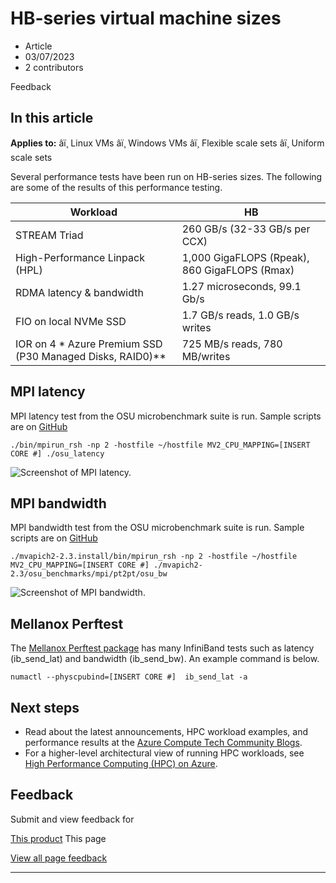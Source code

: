 # HB-series virtual machine sizes

* Article
* 03/07/2023
* 2 contributors

Feedback

## In this article

**Applies to:** âï¸ Linux VMs âï¸ Windows VMs âï¸ Flexible scale sets âï¸ Uniform scale sets

Several performance tests have been run on HB-series sizes. The following are some of the results of this performance testing.

| Workload | HB |
| --- | --- |
| STREAM Triad | 260 GB/s (32-33 GB/s per CCX) |
| High-Performance Linpack (HPL) | 1,000 GigaFLOPS (Rpeak), 860 GigaFLOPS (Rmax) |
| RDMA latency & bandwidth | 1.27 microseconds, 99.1 Gb/s |
| FIO on local NVMe SSD | 1.7 GB/s reads, 1.0 GB/s writes |
| IOR on 4 \* Azure Premium SSD (P30 Managed Disks, RAID0)\*\* | 725 MB/s reads, 780 MB/writes |

## MPI latency

MPI latency test from the OSU microbenchmark suite is run. Sample scripts are on [GitHub](https://github.com/Azure/azhpc-images/blob/04ddb645314a6b2b02e9edb1ea52f079241f1297/tests/run-tests.sh)

```
./bin/mpirun_rsh -np 2 -hostfile ~/hostfile MV2_CPU_MAPPING=[INSERT CORE #] ./osu_latency 

```

![Screenshot of MPI latency.](media/hpc/latency-hb.png)

## MPI bandwidth

MPI bandwidth test from the OSU microbenchmark suite is run. Sample scripts are on [GitHub](https://github.com/Azure/azhpc-images/blob/04ddb645314a6b2b02e9edb1ea52f079241f1297/tests/run-tests.sh)

```
./mvapich2-2.3.install/bin/mpirun_rsh -np 2 -hostfile ~/hostfile MV2_CPU_MAPPING=[INSERT CORE #] ./mvapich2-2.3/osu_benchmarks/mpi/pt2pt/osu_bw

```

![Screenshot of MPI bandwidth.](media/hpc/bandwidth-hb.png)

## Mellanox Perftest

The [Mellanox Perftest package](https://community.mellanox.com/s/article/perftest-package) has many InfiniBand tests such as latency (ib\_send\_lat) and bandwidth (ib\_send\_bw). An example command is below.

```
numactl --physcpubind=[INSERT CORE #]  ib_send_lat -a

```

## Next steps

* Read about the latest announcements, HPC workload examples, and performance results at the [Azure Compute Tech Community Blogs](https://techcommunity.microsoft.com/t5/azure-compute/bg-p/AzureCompute).
* For a higher-level architectural view of running HPC workloads, see [High Performance Computing (HPC) on Azure](/en-us/azure/architecture/topics/high-performance-computing/).

## Feedback

Submit and view feedback for

[This product](https://feedback.azure.com/d365community/forum/ec2f1827-be25-ec11-b6e6-000d3a4f0f1c)
This page

[View all page feedback](https://github.com/MicrosoftDocs/azure-docs/issues)

---
